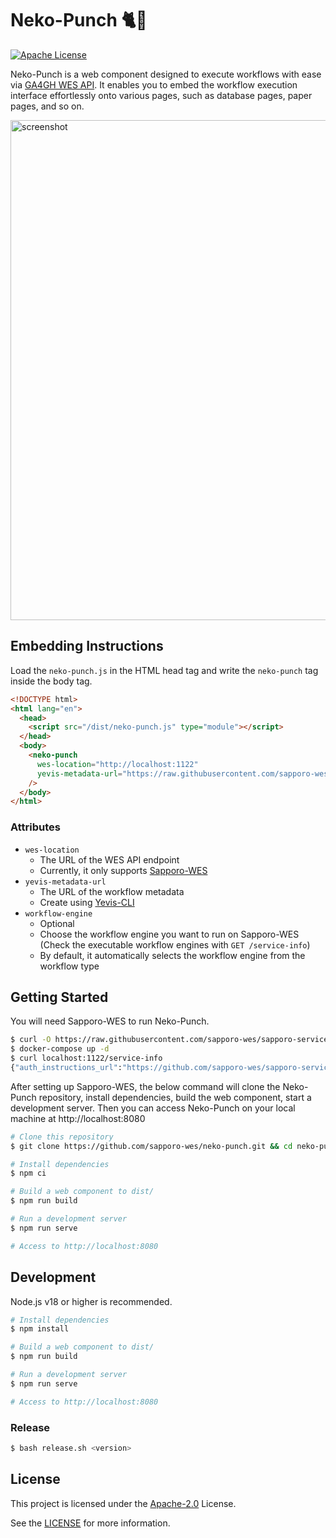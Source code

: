 # Neko-Punch 🐈👊

[![Apache License](https://img.shields.io/badge/license-Apache%202.0-orange.svg?style=flat&color=important)](http://www.apache.org/licenses/LICENSE-2.0)

Neko-Punch is a web component designed to execute workflows with ease via [GA4GH WES API](https://github.com/ga4gh/workflow-execution-service-schemas).
It enables you to embed the workflow execution interface effortlessly onto various pages, such as database pages, paper pages, and so on.

<img width="800" alt="screenshot" src="https://github.com/sapporo-wes/neko-punch/assets/26019402/3233f3ab-1ad7-4a7d-b748-42fdbfbabad4">

## Embedding Instructions

Load the `neko-punch.js` in the HTML head tag and write the `neko-punch` tag inside the body tag.

```html
<!DOCTYPE html>
<html lang="en">
  <head>
    <script src="/dist/neko-punch.js" type="module"></script>
  </head>
  <body>
    <neko-punch
      wes-location="http://localhost:1122"
      yevis-metadata-url="https://raw.githubusercontent.com/sapporo-wes/yevis-cli/main/tests/test-metadata-CWL-validated.yml"
    />
  </body>
</html>
```

### Attributes

- `wes-location`
  - The URL of the WES API endpoint
  - Currently, it only supports [Sapporo-WES](https://github.com/sapporo-wes/sapporo-service)
- `yevis-metadata-url`
  - The URL of the workflow metadata
  - Create using [Yevis-CLI](https://github.com/sapporo-wes/yevis-cli)
- `workflow-engine`
  - Optional
  - Choose the workflow engine you want to run on Sapporo-WES (Check the executable workflow engines with `GET /service-info`)
  - By default, it automatically selects the workflow engine from the workflow type

## Getting Started

You will need Sapporo-WES to run Neko-Punch.

```bash
$ curl -O https://raw.githubusercontent.com/sapporo-wes/sapporo-service/main/docker-compose.yml
$ docker-compose up -d
$ curl localhost:1122/service-info
{"auth_instructions_url":"https://github.com/sapporo-wes/sapporo-service", ...}
```

After setting up Sapporo-WES, the below command will clone the Neko-Punch repository, install dependencies, build the web component, start a development server.
Then you can access Neko-Punch on your local machine at http://localhost:8080

```bash
# Clone this repository
$ git clone https://github.com/sapporo-wes/neko-punch.git && cd neko-punch

# Install dependencies
$ npm ci

# Build a web component to dist/
$ npm run build

# Run a development server
$ npm run serve

# Access to http://localhost:8080
```

## Development

Node.js v18 or higher is recommended.

```bash
# Install dependencies
$ npm install

# Build a web component to dist/
$ npm run build

# Run a development server
$ npm run serve

# Access to http://localhost:8080
```

### Release

```bash
$ bash release.sh <version>
```

## License

This project is licensed under the [Apache-2.0](https://www.apache.org/licenses/LICENSE-2.0) License.

See the [LICENSE](https://github.com/sapporo-wes/neko-punch/blob/main/LICENSE) for more information.
